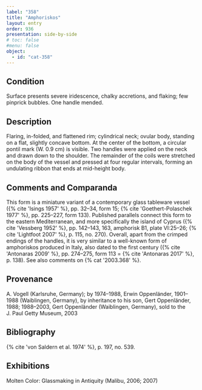 ```yaml
---
label: "358"
title: "Amphoriskos"
layout: entry
order: 936
presentation: side-by-side
# toc: false
#menu: false 
object:
  - id: "cat-358"
---
```


## Condition

Surface presents severe iridescence, chalky accretions, and flaking; few pinprick bubbles. One handle mended.

## Description

Flaring, in-folded, and flattened rim; cylindrical neck; ovular body, standing on a flat, slightly concave bottom. At the center of the bottom, a circular pontil mark (W. 0.9 cm) is visible. Two handles were applied on the neck and drawn down to the shoulder. The remainder of the coils were stretched on the body of the vessel and pressed at four regular intervals, forming an undulating ribbon that ends at mid-height body.

## Comments and Comparanda

This form is a miniature variant of a contemporary glass tableware vessel ({% cite 'Isings 1957' %}, pp. 32–34, form 15; {% cite 'Goethert-Polaschek 1977' %}, pp. 225–227, form 133). Published parallels connect this form to the eastern Mediterranean, and more specifically the island of Cyprus ({% cite 'Vessberg 1952' %}, pp. 142–143, 163, amphorisk B1, plate VI:25–26; {% cite 'Lightfoot 2007' %}, p. 115, no. 270). Overall, apart from the crimped endings of the handles, it is very similar to a well-known form of amphoriskos produced in Italy, also dated to the first century ({% cite 'Antonaras 2009' %}, pp. 274–275, form 113 = {% cite 'Antonaras 2017' %}, p. 138). See also comments on {% cat '2003.368' %}.

## Provenance

A. Vogell (Karlsruhe, Germany); by 1974–1988, Erwin Oppenländer, 1901–1988 (Waiblingen, Germany), by inheritance to his son, Gert Oppenländer, 1988; 1988–2003, Gert Oppenländer (Waiblingen, Germany), sold to the J. Paul Getty Museum, 2003

## Bibliography

{% cite 'von Saldern et al. 1974' %}, p. 197, no. 539.

## Exhibitions

Molten Color: Glassmaking in Antiquity (Malibu, 2006; 2007)